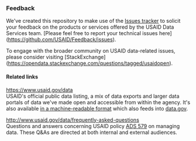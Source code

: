 ### Feedback

We've created this repository to make use of the [Issues tracker](https://github.com/USAID/Feedback/issues) to solicit your feedback on the products or services offered by the USAID Data Services team.  [Please feel free to report your technical issues here] (https://github.com/USAID/Feedback/issues).

To engage with the broader community on USAID data-related issues, please consider visiting [StackExchange] (https://opendata.stackexchange.com/questions/tagged/usaidopen). 

#### Related links

https://www.usaid.gov/data <br>
USAID's official public data listing, a mix of data exports and larger data portals of data we've made open and accessible from within the agency. It's also available [in a machine-readable format](http://www.usaid.gov/data.json) which also feeds into [data.gov](http://data.gov).

http://www.usaid.gov/data/frequently-asked-questions <br>
Questions and answers concerning USAID policy [ADS 579](http://www.usaid.gov/ads/policy/500/579) on managing data.  These Q&As are directed at both internal and external audiences.
